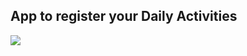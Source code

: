 ## App to register your Daily Activities

![](https://drive.google.com/file/d/1P4aNiagWwt40RYj4MUllZ0HEn5_m85JV/view?usp=sharing)
